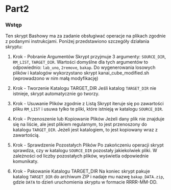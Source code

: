 # Part2

### Wstęp
Ten skrypt Bashowy ma za zadanie obsługiwać operacje na plikach zgodnie z podanymi instrukcjami. Poniżej przedstawiono szczegóły działania skryptu:

1. Krok - Pobranie Argumentów
Skrypt przyjmuje 3 argumenty: `SOURCE_DIR`, `RM_LIST`, `TARGET_DIR`. Wartości domyślne dla tych argumentów to odpowiednio: `lab_uno`, `2remove`, `bakap`.
Do wygenerowania losowych plików i katalogów wykorzystano skrypt kanai_cube_modified.sh (wprowadzono w nim małą modyfikację)

2. Krok - Tworzenie Katalogu TARGET_DIR
Jeśli katalog `TARGET_DIR` nie istnieje, skrypt automatycznie go tworzy.

3. Krok - Usuwanie Plików zgodnie z Listą
Skrypt iteruje się po zawartości pliku `RM_LIST` i usuwa tylko te pliki, które istnieją w katalogu `SOURCE_DIR`.

4. Krok - Przenoszenie lub Kopiowanie Plików
Jeżeli dany plik nie znajduje się na liście, ale jest plikiem regularnym, to jest przenoszony do katalogu `TARGET_DIR`. Jeżeli jest katalogiem, to jest kopiowany wraz z zawartością.

5. Krok - Sprawdzenie Pozostałych Plików
Po zakończeniu operacji skrypt sprawdza, czy w katalogu `SOURCE_DIR` pozostały jakiekolwiek pliki. W zależności od liczby pozostałych plików, wyświetla odpowiednie komunikaty.

6. Krok - Pakowanie Katalogu TARGET_DIR
Na koniec skrypt pakuje katalog `TARGET_DIR` do archiwum ZIP i nadaje mu nazwę `bakap_DATA.zip`, gdzie `DATA` to dzień uruchomienia skryptu w formacie RRRR-MM-DD.
